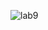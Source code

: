 ![lab9](https://user-images.githubusercontent.com/96528179/168548696-861097c8-3825-4100-ab07-426e3875a275.png)